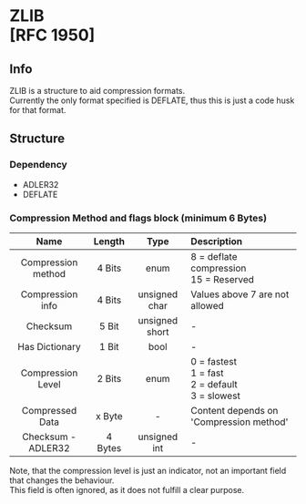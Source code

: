 # ZLIB<br>[RFC 1950]

## Info
ZLIB is a structure to aid compression formats.<br>
Currently the only format specified is DEFLATE, thus this is just a code husk for that format. 

## Structure

### Dependency
- ADLER32
- DEFLATE

### Compression Method and flags block (minimum 6 Bytes)
|Name|Length|Type| Description |
|:-:|:-:|:-:|:-|
|Compression method |4  Bits| enum | 8 = deflate compression<br> 15 = Reserved|
|Compression info |4 Bits | unsigned char | Values above 7 are not allowed |
|Checksum | 5 Bit| unsigned short| - |
|Has Dictionary| 1 Bit | bool | - |
|Compression Level| 2 Bits | enum | 0 = fastest <br>1 = fast <br>2 = default <br>3 = slowest  |
| Compressed Data| x Byte | - | Content depends on 'Compression method' |
| Checksum - ADLER32  | 4 Bytes | unsigned int | - |

Note, that the compression level is just an indicator, not an important field that changes the behaviour.<Br>This field is often ignored, as it does not fulfill a clear purpose.
